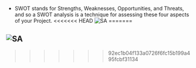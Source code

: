 * SWOT stands for Strengths, Weaknesses, Opportunities, and Threats, and so a SWOT analysis is a technique for assessing these four aspects of your Project.
<<<<<<< HEAD
![SA](https://user-images.githubusercontent.com/46914341/156991290-fe6edd1c-172b-450c-94d1-d88bd057d82d.PNG)
=======

![SA](https://user-images.githubusercontent.com/46914341/156991290-fe6edd1c-172b-450c-94d1-d88bd057d82d.PNG)
---
>>>>>>> 92ec1b04f133a0726f6fc15b199a495fcbf31134

